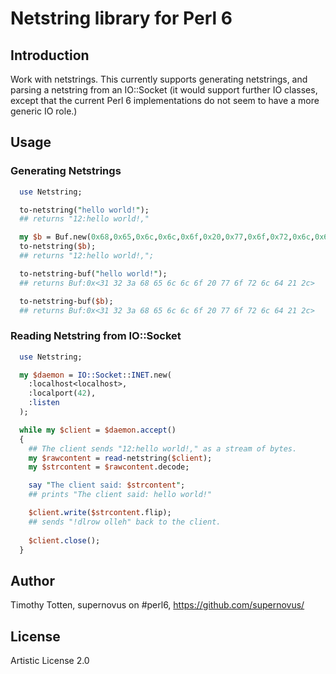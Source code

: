 # Netstring library for Perl 6

## Introduction

Work with netstrings. This currently supports generating netstrings, and
parsing a netstring from an IO::Socket (it would support further IO classes,
except that the current Perl 6 implementations do not seem to have a more
generic IO role.)

## Usage

### Generating Netstrings

```perl
  use Netstring;

  to-netstring("hello world!");
  ## returns "12:hello world!,"

  my $b = Buf.new(0x68,0x65,0x6c,0x6c,0x6f,0x20,0x77,0x6f,0x72,0x6c,0x64,0x21);
  to-netstring($b);
  ## returns "12:hello world!,";

  to-netstring-buf("hello world!");
  ## returns Buf:0x<31 32 3a 68 65 6c 6c 6f 20 77 6f 72 6c 64 21 2c>

  to-netstring-buf($b);
  ## returns Buf:0x<31 32 3a 68 65 6c 6c 6f 20 77 6f 72 6c 64 21 2c>

```

### Reading Netstring from IO::Socket

```perl
  use Netstring;

  my $daemon = IO::Socket::INET.new(
    :localhost<localhost>,
    :localport(42),
    :listen
  );

  while my $client = $daemon.accept()
  {
    ## The client sends "12:hello world!," as a stream of bytes.
    my $rawcontent = read-netstring($client);
    my $strcontent = $rawcontent.decode;

    say "The client said: $strcontent";
    ## prints "The client said: hello world!"

    $client.write($strcontent.flip);
    ## sends "!dlrow olleh" back to the client.
    
    $client.close();
  }

```

## Author 

Timothy Totten, supernovus on #perl6, https://github.com/supernovus/

## License

Artistic License 2.0

